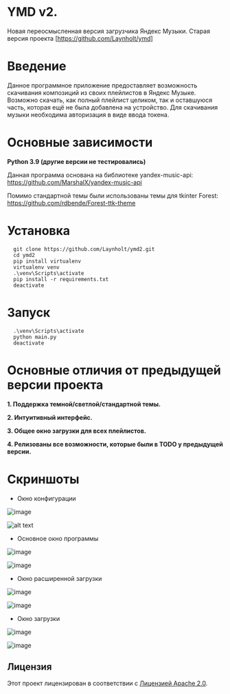 # YMD v2.
Новая переосмысленная версия загрузчика Яндекс Музыки. 
Старая версия проекта [https://github.com/Laynholt/ymd]

# Введение
Данное программное приложение предоставляет возможность скачивания композиций из своих плейлистов в Яндекс Музыке. Возможно скачать, как полный плейлист целиком, так и оставшуюся часть, которая ещё не была добавлена на устройство. Для скачивания музыки необходима авторизация в виде ввода токена.

# Основные зависимости
**Python 3.9 (другие версии не тестировались)**

Данная программа основана на библиотеке yandex-music-api: https://github.com/MarshalX/yandex-music-api

Помимо стандартной темы были использованы темы для tkinter Forest: https://github.com/rdbende/Forest-ttk-theme

# Установка
```
  git clone https://github.com/Laynholt/ymd2.git
  cd ymd2
  pip install virtualenv
  virtualenv venv
  .\venv\Scripts\activate
  pip install -r requirements.txt
  deactivate
```

# Запуск
```
  .\venv\Scripts\activate
  python main.py
  deactivate
```

# Основные отличия от предыдущей версии проекта
**1. Поддержка темной/светлой/стандартной темы.**

**2. Интуитивный интерфейс.**

**3. Общее окно загрузки для всех плейлистов.**

**4. Релизованы все возможности, которые были в TODO у предыдущей версии.**

# Скриншоты
- Окно конфигурации

![image](https://github.com/Laynholt/ymd2/assets/41357381/a8eb3cd3-3ea7-443f-ae7a-1b26c3ae9d59)

![alt text](https://github.com/Laynholt/ymd2/assets/41357381/2dd1cd0e-0dd4-4766-be7f-d882e9e94b55)

- Основное окно программы

![image](https://github.com/Laynholt/ymd2/assets/41357381/20b6cd51-1f0c-4dc3-a74e-5cf2582e7ada)

![image](https://github.com/Laynholt/ymd2/assets/41357381/409a6478-8efb-4336-bc91-767dc261c2aa)


- Окно расширенной загрузки

![image](https://github.com/Laynholt/ymd2/assets/41357381/c83ec330-e5b6-44d0-bb47-982d2fdfc474)

![image](https://github.com/Laynholt/ymd2/assets/41357381/22c86de0-c953-4654-a9f9-f33ac3c85621)

- Окно загрузки

![image](https://github.com/Laynholt/ymd2/assets/41357381/c6d6a1e7-d112-4932-ac63-3760019be6c0)

![image](https://github.com/Laynholt/ymd2/assets/41357381/165d47d0-1da5-439d-ad82-2bc60bae2d77)


## Лицензия

Этот проект лицензирован в соответствии с [Лицензией Apache 2.0](LICENSE).
